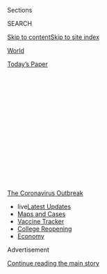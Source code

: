 <div id="app">

<div>

<div>

<div>

<div class="NYTAppHideMasthead css-1q2w90k e1suatyy0">

<div class="section css-ui9rw0 e1suatyy2">

<div class="css-eph4ug er09x8g0">

<div class="css-6n7j50">

</div>

<span class="css-1dv1kvn">Sections</span>

<div class="css-10488qs">

<span class="css-1dv1kvn">SEARCH</span>

</div>

[Skip to content](#site-content)[Skip to site
index](#site-index)

</div>

<div id="masthead-section-label" class="css-1wr3we4 eaxe0e00">

[World](https://www.nytimes.com/section/world)

</div>

<div class="css-10698na e1huz5gh0">

</div>

</div>

<div id="masthead-bar-one" class="section hasLinks css-15hmgas e1csuq9d3">

<div class="css-uqyvli e1csuq9d0">

</div>

<div class="css-1uqjmks e1csuq9d1">

</div>

<div class="css-9e9ivx">

[](https://myaccount.nytimes.com/auth/login?response_type=cookie&client_id=vi)

</div>

<div class="css-1bvtpon e1csuq9d2">

[Today’s
Paper](https://www.nytimes.com/section/todayspaper)

</div>

</div>

</div>

</div>

<div data-aria-hidden="false">

<div id="site-content" data-role="main">

<div>

<div class="css-1aor85t" style="opacity:0.000000001;z-index:-1;visibility:hidden">

<div class="css-1hqnpie">

<div class="css-epjblv">

<span class="css-17xtcya">[World](/section/world)</span><span class="css-x15j1o">|</span><span class="css-fwqvlz">Coronavirus
Live Updates: McConnell Signals Openness to Jobless Aid
Extension</span>

</div>

<div class="css-k008qs">

<div class="css-1iwv8en">

<span class="css-18z7m18"></span>

<div>

</div>

</div>

<span class="css-1n6z4y">https://nyti.ms/31pgRCi</span>

<div class="css-1705lsu">

<div class="css-4xjgmj">

<div class="css-4skfbu" data-role="toolbar" data-aria-label="Social Media Share buttons, Save button, and Comments Panel with current comment count" data-testid="share-tools">

  - 
  - 
  - 
  - 
    
    <div class="css-6n7j50">
    
    </div>

  - 
  - 

</div>

</div>

</div>

</div>

</div>

</div>

<div id="NYT_TOP_BANNER_REGION" class="css-13pd83m">

<div>

<div id="styln-prism-menu-1592847958612" class="section interactive-content interactive-size-medium css-1edisqu">

<div class="css-17ih8de interactive-body">

<div id="scroll-container" class="css-1gj85ro">

[<span class="styln-title-wrap"><span class="css-1pje3qr">The
Coronavirus</span><span class="css-1pje3qr">
Outbreak</span></span>](https://www.nytimes.com/news-event/coronavirus?action=click&pgtype=Article&state=default&region=TOP_BANNER&context=storylines_menu)

  - <span class="css-kqxiym" data-emphasize="true">live</span>[Latest
    Updates](https://www.nytimes.com/2020/08/04/world/coronavirus-cases.html?action=click&pgtype=Article&state=default&region=TOP_BANNER&context=storylines_menu)
  - [Maps and
    Cases](https://www.nytimes.com/interactive/2020/us/coronavirus-us-cases.html?action=click&pgtype=Article&state=default&region=TOP_BANNER&context=storylines_menu)
  - [Vaccine
    Tracker](https://www.nytimes.com/interactive/2020/science/coronavirus-vaccine-tracker.html?action=click&pgtype=Article&state=default&region=TOP_BANNER&context=storylines_menu)
  - [College
    Reopening](https://www.nytimes.com/2020/08/02/us/covid-college-reopening.html?action=click&pgtype=Article&state=default&region=TOP_BANNER&context=storylines_menu)
  - [Economy](https://www.nytimes.com/live/2020/08/04/business/stock-market-today-coronavirus?action=click&pgtype=Article&state=default&region=TOP_BANNER&context=storylines_menu)

</div>

</div>

</div>

</div>

</div>

<div id="top-wrapper" class="css-1sy8kpn">

<div id="top-slug" class="css-l9onyx">

Advertisement

</div>

[Continue reading the main
story](#after-top)

<div class="ad top-wrapper" style="text-align:center;height:100%;display:block;min-height:250px">

<div id="top" class="place-ad" data-position="top" data-size-key="top">

</div>

</div>

<div id="after-top">

</div>

</div>

<div id="sponsor-wrapper" class="css-1hyfx7x">

<div id="sponsor-slug" class="css-19vbshk">

Supported by

</div>

[Continue reading the main
story](#after-sponsor)

<div id="sponsor" class="ad sponsor-wrapper" style="text-align:center;height:100%;display:block">

</div>

<div id="after-sponsor">

</div>

</div>

<div class="css-14oxmzc edomiq20">

<div class="css-40v4b6">

<span class="css-sgss5">LIVE UPDATES</span>

</div>

<span>Updated </span>

<div class="css-ki347z">

<span class="css-1656jku">Aug. 5, 2020, 3:44 a.m.
ET</span><span class="css-xwx5dt"></span>

</div>

<span class="css-1dv1kvn" data-aria-live="polite">Aug. 5, 2020, 3:44
a.m.
ET</span>

</div>

<div class="css-1vkm6nb ehdk2mb0">

# Coronavirus Live Updates: McConnell Signals Openness to Jobless Aid Extension

</div>

Tens of millions of Americans have lost crucial jobless benefits, and
lawmakers still can’t seem to agree on a relief measure. Israel’s
troubled school reopenings could be a lesson for the U.S.

<div class="css-192lewg e1oheyly0">

Right Now

Gov. Tate Reeves of Mississippi, a Republican, said that masks would be
mandatory in public and retail spaces statewide starting
Tuesday.

</div>

<div class="section meteredContent css-1r7ky0e" name="articleBody" itemprop="articleBody">

<div class="css-19qgada">

### Here’s what you need to know:

  - [As talks drag on, McConnell signals openness to jobless aid
    extension, and negotiators agree on a deadline.](#link-762df92)
  - [Novavax sees encouraging results from two studies of its
    experimental vaccine.](#link-1228a480)
  - [Mississippians must now wear masks in public, governor
    says.](#link-794484ed)
  - [The top U.S. health official will visit Taiwan, lauded for its
    coronavirus response.](#link-30928a04)
  - [The United Nations calls on policymakers to ‘plan thoroughly for
    school reopenings.’](#link-50f7386d)
  - [A small border hospital in Texas is overwhelmed by a surge in
    cases.](#link-567c6115)
  - [N.Y.C.’s health commissioner resigns after clashing with the mayor
    over the virus.](#link-4d1eafa8)

</div>

<div class="css-79elbk" data-testid="photoviewer-wrapper">

<div class="css-z3e15g" data-testid="photoviewer-wrapper-hidden">

</div>

<div class="css-1a48zt4 ehw59r15" data-testid="photoviewer-children">

![<span class="css-16f3y1r e13ogyst0" data-aria-hidden="true">Mitch
McConnell, the Senate majority leader, signaled he might be willing to
accept the extension of the jobless-aid payments that many in his party
oppose.</span><span class="css-cnj6d5 e1z0qqy90" itemprop="copyrightHolder"><span class="css-1ly73wi e1tej78p0">Credit...</span><span>Erin
Schaff/The New York
Times</span></span>](https://static01.nyt.com/images/2020/08/04/us/politics/04virus-briefing-mcconnell-sub2/merlin_175303407_bfb3e8f7-40ce-40b5-9789-05b0b021935f-articleLarge.jpg?quality=75&auto=webp&disable=upscale)

</div>

</div>

<div class="css-1fanzo5 StoryBodyCompanionColumn">

<div class="css-53u6y8">

## 

<div id="link-762df92" class="css-105iojl">

</div>

<div>

<span height="1"></span>

</div>

As talks drag on, McConnell signals openness to jobless aid extension,
and negotiators agree on a deadline.

Negotiators on Capitol Hill reported little progress on Tuesday toward
reaching an agreement over an economic recovery package. But the top
Senate Republican signaled that he might be willing to reverse course
and accept the extension of $600-per-week jobless-aid payments that many
in his party oppose if it would yield a compromise, and the White House
and congressional Democrats agreed to an end-of-the-week deadline to
seal a deal.

“The American people, in the end, need help,” Senator Mitch McConnell,
Republican of Kentucky and the majority leader, told reporters. “And
wherever this thing settles between the president of the United States
and his team that has to sign it into law and the Democrat
not-insignificant minority in the Senate and majority in the House is
something I am prepared to support, even if I have some problems with
certain parts of it.”

Democrats [have rejected narrow
proposals](https://www.nytimes.com/2020/08/02/us/politics/coronavirus-jobless-aid.html)
extending the expired benefits, insisting that the problem must be dealt
with in a broader package of relief measures. They also want aid for
states and cities whose budgets have been crippled.

Mr. McConnell’s comments came after he and other Republicans huddled
privately over lunch with Mark Meadows, the White House chief of staff,
and Steven Mnuchin, the Treasury secretary. Afterward, Republican
senators who have largely sat out the talks sounded downbeat about
striking a deal before they are scheduled to begin a monthlong recess on
Friday.

</div>

</div>

<div class="css-1fanzo5 StoryBodyCompanionColumn">

<div class="css-53u6y8">

But later, after a meeting with Mr. Meadows and Mr. Mnuchin, top
Democrats indicated there had been progress.

“They made some concessions, which we appreciated; we made some
concessions, which they appreciated,” Senator Chuck Schumer of New York,
the Democratic leader, said after the 90-minute meeting, which Speaker
Nancy Pelosi of California hosted in her Capitol Hill suite. “We’re
still far away on a lot of the important issues, but we’re continuing to
go at it.”

Tens of millions of Americans have lost crucial [unemployment
benefits](https://slack-redir.net/link?url=https%3A%2F%2Fwww.nytimes.com%2F2020%2F07%2F30%2Fbusiness%2Funemployment-payments-change.html)
that formally expired on Friday, and economists warn that permanent
damage could be wrought on the economy without action.

Republican leaders have put forward their own plan to extend the weekly
benefit at a significantly lower level. But many of their own
rank-and-file members oppose even that, giving them little leverage
against the united Democrats.

At the White House, Mr. Trump continued to dangle the possibility that
he could circumvent Congress and take executive action to halt evictions
nationwide and suspend the payroll tax. It is far from clear that the
president has the power to do either of
these<span class="css-8l6xbc evw5hdy0"> </span>unilaterally, but his
deputies appeared to be using the possibility as a negotiating tactic
with Democrats — and to get around the objections even within Mr.
Trump’s own party on the payroll-tax issue.

</div>

</div>

<div class="css-1fanzo5 StoryBodyCompanionColumn">

<div class="css-53u6y8">

“We want to take care of the eviction problem,” Mr. Trump said at a news
conference. “People are being evicted unfairly. It’s not their fault.
It’s China’s fault.”

The president blamed the Democrats for rejecting White House offers to
pass a short-term extension of the expired unemployment benefits and
said the only thing Democrats “really want to do is bail out states that
have been poorly managed by Democrats.”

</div>

</div>

<div>

</div>

<div class="css-1fanzo5 StoryBodyCompanionColumn">

<div class="css-53u6y8">

## 

<div id="link-1228a480" class="css-105iojl">

</div>

<div>

<span height="1"></span>

</div>

Novavax sees encouraging results from two studies of its experimental
vaccine.

</div>

</div>

<div class="css-79elbk" data-testid="photoviewer-wrapper">

<div class="css-z3e15g" data-testid="photoviewer-wrapper-hidden">

</div>

<div class="css-1a48zt4 ehw59r15" data-testid="photoviewer-children">

<div class="css-1xdhyk6 erfvjey0">

<span class="css-1ly73wi e1tej78p0">Image</span>

<div class="css-zjzyr8">

<div data-testid="lazyimage-container" style="height:259.7111111111111px">

</div>

</div>

</div>

<span class="css-16f3y1r e13ogyst0" data-aria-hidden="true">Vaccine
research at a Novavax laboratory in Maryland earlier this year. The
company has said that if its vaccine is shown to be effective, it can
produce 100 million doses by the beginning of next
year.</span><span class="css-cnj6d5 e1z0qqy90" itemprop="copyrightHolder"><span class="css-1ly73wi e1tej78p0">Credit...</span><span>Andrew
Caballero-Reynolds/Agence France-Presse — Getty Images</span></span>

</div>

</div>

<div class="css-1fanzo5 StoryBodyCompanionColumn">

<div class="css-53u6y8">

Novavax, the little-known Maryland company that [received a $1.6
billion](https://www.nytimes.com/2020/07/16/health/coronavirus-vaccine-novavax.html)
deal from the federal government for its experimental coronavirus
vaccine, announced encouraging results in two preliminary studies on
Tuesday.

In one study, 56 volunteers produced a high level of antibodies against
the virus without any dangerous side effects. In the other, researchers
found that the vaccine strongly protected monkeys from coronavirus
infections.

Although it’s not possible to directly compare the data from clinical
trials of different coronavirus vaccines, John Moore, a virologist at
Weill Cornell Medicine who was not involved in the studies, said the
Novavax results were the most impressive he had seen so far.

</div>

</div>

<div class="css-1fanzo5 StoryBodyCompanionColumn">

<div class="css-53u6y8">

“This is the first one I’m looking at and saying, ‘Yeah, I’d take
that,’” Dr. Moore said.

Angela Rasmussen, a virologist at Columbia University who was not
involved in the studies, called them “encouraging preliminary results,”
but cautioned that it won’t be possible to say whether the vaccine is
safe and effective until Novavax conducts a large-scale study — known as
Phase III — comparing people who get vaccinated with people who get a
placebo.

The company, which has never brought a vaccine to market in its 33-year
history, has said that if its vaccine is shown to be effective, it can
produce 100 million doses by the beginning of next year, or enough to
give to 50 million people if administered in two doses. Under its deal
with the federal government, the company will also receive money to
undertake large-scale manufacturing of millions more doses if the
vaccine is shown to work.

Novavax’s vaccine is [one of more than two dozen
products](https://www.nytimes.com/interactive/2020/science/coronavirus-vaccine-tracker.html)
to have entered the first round of safety tests in people, known as
Phase I trials. Five other coronavirus vaccines are already in Phase III
trials, in which thousands of people are tested to see if a vaccine
works.

</div>

</div>

<div>

</div>

<div class="css-1sngw6j">

[](https://www.nytimes.com/interactive/2020/science/coronavirus-vaccine-tracker.html)

<div class="css-1eoytci">

![](https://static01.nyt.com/images/2020/06/09/us/coronavirus-vaccine-tracker-promo-1591728041922/coronavirus-vaccine-tracker-promo-1591728041922-articleLarge-v34.png)

</div>

<div class="css-1rha1bf">

## Coronavirus Vaccine Tracker

A look at all the vaccines that have reached trials in humans.

</div>

</div>

<div class="css-1fanzo5 StoryBodyCompanionColumn">

<div class="css-53u6y8">

U.S. roundup

## 

<div id="link-794484ed" class="css-105iojl">

</div>

<div>

<span height="1"></span>

</div>

Mississippians must now wear masks in public, governor
says.

</div>

</div>

<div class="css-79elbk" data-testid="photoviewer-wrapper">

<div class="css-z3e15g" data-testid="photoviewer-wrapper-hidden">

</div>

<div class="css-1a48zt4 ehw59r15" data-testid="photoviewer-children">

<div class="css-1xdhyk6 erfvjey0">

<span class="css-1ly73wi e1tej78p0">Image</span>

<div class="css-zjzyr8">

<div data-testid="lazyimage-container" style="height:257.77777777777777px">

</div>

</div>

</div>

<span class="css-16f3y1r e13ogyst0" data-aria-hidden="true">People
wearing masks inside a restaurant in Oxford, Miss. Gov. Tate Reeves said
he was “implementing a statewide mask
mandate.”</span><span class="css-cnj6d5 e1z0qqy90" itemprop="copyrightHolder"><span class="css-1ly73wi e1tej78p0">Credit...</span><span>Timothy
Ivy for The New York Times</span></span>

</div>

</div>

<div class="css-1fanzo5 StoryBodyCompanionColumn">

<div class="css-53u6y8">

In Mississippi, masks are now mandatory in public and retail spaces
statewide, the governor announced Tuesday.

</div>

</div>

<div class="css-1fanzo5 StoryBodyCompanionColumn">

<div class="css-53u6y8">

Gov. Tate Reeves, a Republican, said at a news conference that he was
“implementing a statewide mask mandate today.” He also said that all
students and teachers would be mandated to wear masks when schools open
in the fall, unless they have a medical reason not to. And he said that
he was pushing back the start of the school year in eight counties that
have been hit hardest by the coronavirus.

“I know that I want to see college football in the fall,” he added. “The
best way for that to occur is for us all to recognize that wearing a
mask, as irritating as it can be — and I promise you, I hate it more
than anybody watching today — it is critical.”

Previously, masks had been mandated in 37 of Mississippi’s 82 counties.
At the news conference, Mr. Reeves noted that his “piecemeal approach”
had been criticized “by an awful lot of people.”

Mr. Reeves has also been criticized for [failing to encourage many
businesses to shut
down](https://www.nytimes.com/2020/03/26/us/mississippi-coronavirus-essential-businesses-tate-reeves.html)
during the early months of the pandemic. And in the months that
followed, he had been eager to lift restrictions that were stalling
Mississippi’s economy, hoping to have the whole state open by July 1.

According to [a New York Times
database](https://www.nytimes.com/interactive/2020/us/mississippi-coronavirus-cases.html),
at least 8 new coronavirus deaths and 572 new cases were reported in
Mississippi on Monday. Over the past week, there have been an average of
1,167 cases per day, an increase of 13 percent from the average two
weeks earlier.

On Monday, Mr. Reeves said the state was “starting to turn a corner.”

“Things are improving here,” he said. “But that does not mean that we
can declare victory and take a step back.”

</div>

</div>

<div class="css-1fanzo5 StoryBodyCompanionColumn">

<div class="css-53u6y8">

Elsewhere in the U.S:

  - **Students in Ohio** will also wear face coverings when they return
    to school in the fall, Gov. Mike DeWine, a Republican, said Tuesday.
    The order will apply to students from kindergarten through Grade 12,
    with exemptions for children who have developmental delays or who
    cannot remove their masks without assistance. Mr. DeWine [cited
    recommendations](https://twitter.com/GovMikeDeWine/status/1290715998102880259)
    from the Ohio Children’s Hospital Association and the state’s
    chapter of the American Academy of Pediatrics, which said in a
    letter Tuesday that children returning to school should wear masks.
    “We are going to make that an order from the health department,”
    Mr. DeWine said. “I have great confidence that the teachers will
    work this out with kids.”

  - Public and private schools in **Maryland** are divided over
    in-person instruction. An emergency order [issued
    Monday](https://twitter.com/GovLarryHogan/status/1290330304830246912)
    by Gov. Larry Hogan countermanded a Montgomery County Health
    Department directive instructing private schools to [start the year
    teaching
    remotely](https://www.montgomerycountymd.gov/OPI/Resources/Files/pdf/2020/NonPublicSchools_07-31-20.pdf),
    as every public school district in the Washington area has already
    decided to do. Mr. Hogan, a Republican, said that county health
    officers didn’t have the authority to stop private schools from
    reopening. A similar dynamic is [playing out in some other parts of
    the
    country](https://www.nytimes.com/2020/07/16/upshot/coronavirus-school-reopening-private-public-gap.html),
    where public schools are opening remotely while private schools are
    planning in-person or various hybrid models.

  - A [rash of positive
    cases](https://www.nytimes.com/2020/08/03/us/school-closing-coronavirus.html)
    during the first week of school in some **parts of the United
    States** foreshadows a stop-and-start year in which students and
    staff members may have to bounce between instruction in the
    classroom and remotely at home because of infections and
    quarantines.

  - In his first report to Congress since being appointed by Mr. Trump
    in June, **Brian D. Miller**, the inspector general overseeing the
    Treasury Department’s $500 billion pandemic recovery fund, said some
    individuals and companies have been able to draw from multiple pots
    of federal pandemic relief money at the same time, a practice he
    warned could lead to an increase in fraud and abuse. Mr. Miller, a
    former White House lawyer, offered a broad overview of his
    responsibilities in his report on Tuesday and provided status
    updates on the lending programs that Treasury is managing as part of
    the $2.2 trillion law enacted in March.

  - Counting for **the 2020 census** will end on Sept. 30, a month
    earlier than previously scheduled, the Census Bureau [said in a
    statement on
    Monday](https://www.census.gov/newsroom/press-releases/2020/delivering-complete-accurate-count.html).
    In recent weeks, the Trump administration and Senate Republicans
    appeared to signal that they [wanted the census finished well ahead
    of
    schedule](https://www.nytimes.com/2020/07/28/us/trump-census.html).

  - Isaias pounded a large swath of the Atlantic Coast on Tuesday,
    unleashing heavy rains and winds as fast as 70 miles per hour as the
    storm swept through the Carolinas and into the Northeast. Shelters
    had prepared to deal with a dual threat from severe weather and the
    virus by screening for symptoms, socially distancing people and
    distributing protective gear. The storm has also closed **testing
    centers** from Florida to Maryland, which could complicate efforts
    to gauge virus
transmission.

</div>

</div>

<div id="virus-dashboard-promo-article" class="section interactive-content interactive-size-scoop css-174j8de" data-id="100000007209771">

<div class="css-17ih8de interactive-body" data-sourceid="100000007209771">

<div id="g-2020-03-16-coronavirus-maps-embed" class="g-story g-freebird g-max-limit" data-prd-dropzone-below-masthead="100000006938224" data-preview-slug="2020-03-16-coronavirus-maps">

<div class="g-asset g-svelte g-article-embed-dashboard" style="max-width: 1200px">

<div class="g-svelte" data-component="1">

<div class="dashboard svelte-1d7tjro">

## [Tracking the Coronavirus ›](https://www.nytimes.com/interactive/2020/us/coronavirus-us-cases.html)

<div class="grid svelte-1d7tjro">

<div class="section svelte-1d7tjro">

[](https://www.nytimes.com/interactive/2020/us/coronavirus-us-cases.html)

<table>
<colgroup>
<col style="width: 25%" />
<col style="width: 25%" />
<col style="width: 25%" />
<col style="width: 25%" />
</colgroup>
<thead>
<tr class="header">
<th><strong>United States ›</strong></th>
<th>On Aug. 4</th>
<th>14-day<br />
change</th>
<th>Trend</th>
</tr>
</thead>
<tbody>
<tr class="odd">
<td>New cases</td>
<td>53,304</td>
<td>-11%</td>
<td><div class="chart-container svelte-m2fyje" style="color: #cc0000">

</div></td>
</tr>
<tr class="even">
<td>New deaths</td>
<td>1,358</td>
<td>+33%</td>
<td><div class="chart-container svelte-m2fyje" style="color: #333">

</div></td>
</tr>
</tbody>
</table>

</div>

<div class="section svelte-1d7tjro">

<div class="rising">

### Where cases are **rising** fastest

<div class="state-grid svelte-sxbviw">

[](https://www.nytimes.com/interactive/2020/us/hawaii-coronavirus-cases.html)

<div class="chart-container svelte-sxbviw">

</div>

Hawaii
[](https://www.nytimes.com/interactive/2020/us/rhode-island-coronavirus-cases.html)

<div class="chart-container svelte-sxbviw">

</div>

R.I.
[](https://www.nytimes.com/interactive/2020/us/new-jersey-coronavirus-cases.html)

<div class="chart-container svelte-sxbviw">

</div>

N.J.
[](https://www.nytimes.com/interactive/2020/us/massachusetts-coronavirus-cases.html)

<div class="chart-container svelte-sxbviw">

</div>

Mass.
[](https://www.nytimes.com/interactive/2020/us/nebraska-coronavirus-cases.html)

<div class="chart-container svelte-sxbviw">

</div>

Neb.
[](https://www.nytimes.com/interactive/2020/us/missouri-coronavirus-cases.html)

<div class="chart-container svelte-sxbviw">

</div>

Mo.
[](https://www.nytimes.com/interactive/2020/us/south-dakota-coronavirus-cases.html)

<div class="chart-container svelte-sxbviw">

</div>

S.D.
[](https://www.nytimes.com/interactive/2020/us/illinois-coronavirus-cases.html)

<div class="chart-container svelte-sxbviw">

</div>

Ill.
[](https://www.nytimes.com/interactive/2020/us/oklahoma-coronavirus-cases.html)

<div class="chart-container svelte-sxbviw">

</div>

Okla.
[](https://www.nytimes.com/interactive/2020/us/alaska-coronavirus-cases.html)

<div class="chart-container svelte-sxbviw">

</div>

Alaska
[](https://www.nytimes.com/interactive/2020/us/puerto-rico-coronavirus-cases.html)

<div class="chart-container svelte-sxbviw">

</div>

P.R.
[](https://www.nytimes.com/interactive/2020/us/montana-coronavirus-cases.html)

<div class="chart-container svelte-sxbviw">

</div>

Mont.

</div>

</div>

</div>

<div class="section svelte-1d7tjro">

<div class="maps svelte-2bdny">

[](https://www.nytimes.com/interactive/2020/us/coronavirus-us-cases.html)

### U.S. hot spots ›

![US coronavirus
cases](https://static01.nyt.com/newsgraphics/2020/03/16/coronavirus-maps/20139a6bad1057ff5cc9c0ed4110308185896386/images/orphan_usa-threeByTwoSmallAt2X.png)
[](https://www.nytimes.com/interactive/2020/world/coronavirus-maps.html)

### Worldwide ›

![Worldwide coronavirus
cases](https://static01.nyt.com/newsgraphics/2020/03/16/coronavirus-maps/20139a6bad1057ff5cc9c0ed4110308185896386/images/orphan_world-threeByTwoSmallAt2X.png)

</div>

</div>

</div>

</div>

</div>

</div>

</div>

</div>

</div>

<div class="css-1fanzo5 StoryBodyCompanionColumn">

<div class="css-53u6y8">

## 

<div id="link-30928a04" class="css-105iojl">

</div>

<div>

<span height="1"></span>

</div>

The top U.S. health official will visit Taiwan, lauded for its
coronavirus
response.

</div>

</div>

<div class="css-79elbk" data-testid="photoviewer-wrapper">

<div class="css-z3e15g" data-testid="photoviewer-wrapper-hidden">

</div>

<div class="css-1a48zt4 ehw59r15" data-testid="photoviewer-children">

<div class="css-1xdhyk6 erfvjey0">

<span class="css-1ly73wi e1tej78p0">Image</span>

<div class="css-zjzyr8">

<div data-testid="lazyimage-container" style="height:257.77777777777777px">

</div>

</div>

</div>

<span class="css-16f3y1r e13ogyst0" data-aria-hidden="true">Alex M. Azar
II, the health and human services secretary, praised Taiwan as “a model
of transparency and cooperation in global health during the
Covid-19.”</span><span class="css-cnj6d5 e1z0qqy90" itemprop="copyrightHolder"><span class="css-1ly73wi e1tej78p0">Credit...</span><span>Al
Drago for The New York Times</span></span>

</div>

</div>

<div class="css-1fanzo5 StoryBodyCompanionColumn">

<div class="css-53u6y8">

The United States’ top health official, Alex M. Azar II, will lead a
delegation on a trip to Taiwan, a rare high-level visit by an American
official to the island that has won praise for its success in battling
the coronavirus.

Despite the likelihood that the visit will anger China and further fray
ties between Beijing and Washington, officials billed it as an
opportunity to strengthen economic and public health cooperation between
the United States and Taiwan, a self-ruled territory that is claimed by
Beijing.

As of Tuesday, the island of 23 million people just off the coast of
southern China had reported 476 coronavirus cases and seven deaths.
Officials in Taiwan have tried to turn their relative success in
battling the coronavirus at home [into a geopolitical
victory.](https://www.nytimes.com/2020/04/22/world/asia/coronavirus-china-taiwan.html?searchResultPosition=4)
The island has sent millions of masks, emblazoned with the words “made
in Taiwan,” to the United States, Italy and other countries devastated
by the coronavirus.

No date was given for the visit. The trip by Mr. Azar, the secretary of
health and human services, will be the first by a U.S. health secretary
and the first in six years by a U.S. cabinet member, the department said
in a
[statement](https://www.hhs.gov/about/news/2020/08/04/hhs-secretary-alex-azar-lead-delegation-taiwan-in-first-visit-by-us-hhs-secretary.html)
on Tuesday. He is scheduled to meet with senior Taiwanese counterparts
to discuss Taiwan’s role as a supplier of medical equipment and critical
technology, among other issues, the health department said.

“Taiwan has been a model of transparency and cooperation in global
health during the Covid-19 pandemic and long before it,” Mr. Azar said
in the department’s statement. “I look forward to conveying President
Trump’s support for Taiwan’s global health leadership and underscoring
our shared belief that free and democratic societies are the best model
for protecting and promoting health.”

</div>

</div>

<div>

</div>

<div class="css-1fanzo5 StoryBodyCompanionColumn">

<div class="css-53u6y8">

## 

<div id="link-50f7386d" class="css-105iojl">

</div>

<div>

<span height="1"></span>

</div>

The United Nations calls on policymakers to ‘plan thoroughly for school
reopenings.’

</div>

</div>

![<span class="css-16f3y1r e13ogyst0">The U.N. Secretary-General Antonio
Guterres announced the “Save the Future” campaign to address the
educational inequities caused by the
pandemic.</span><span class="css-cch8ym"><span class="css-1dv1kvn">Credit</span><span class="css-cnj6d5 e1z0qqy90" itemprop="copyrightHolder"><span class="css-1ly73wi e1tej78p0">Credit...</span><span>Sylvia
Jarrus for The New York
Times</span></span></span>](https://static01.nyt.com/images/2020/08/04/world/04virus-briefing-un/merlin_174338310_a5db87e5-45e5-4b44-a65b-b846a42948cf-videoSixteenByNine3000.jpg)

<div class="css-1fanzo5 StoryBodyCompanionColumn">

<div class="css-53u6y8">

The United Nations on Tuesday called for the world’s schools to make
plans to reopen safely — but only after countries suppress transmission
of the virus and control outbreaks.

“With the combined effect of the pandemic’s worldwide economic impact
and the school closures, the learning crisis could turn into a
generational catastrophe,” [a U.N. policy
brief](https://www.un.org/sites/un2.un.org/files/sg_policy_brief_covid-19_and_education_august_2020.pdf)
from U.N. Secretary General António Guterres said.

The announcement argued that the adjustments made by schools worldwide
to closing orders made in response to the coronavirus — providing
lessons online, over radio, even on television in some places —
highlighted inequalities among students and school districts and left
many children behind, including those with disabilities.

“Parents, especially women, have been forced to assume heavy care
burdens in the home,” the brief said.

In many countries around the world, including the United States, school
districts planning to reopen are considering various measures, including
holding classes in shifts or outdoors, mask wearing and so-called
blended classes, in which students supplement in-person lessons with
virtual ones.

## 

<div id="link-567c6115" class="css-105iojl">

</div>

<div>

<span height="1"></span>

</div>

A small border hospital in Texas is overwhelmed by a surge in
cases.

</div>

</div>

<div class="css-79elbk" data-testid="photoviewer-wrapper">

<div class="css-z3e15g" data-testid="photoviewer-wrapper-hidden">

</div>

<div class="css-1a48zt4 ehw59r15" data-testid="photoviewer-children">

<div class="css-1xdhyk6 erfvjey0">

<span class="css-1ly73wi e1tej78p0">Image</span>

<div class="css-zjzyr8">

<div data-testid="lazyimage-container" style="height:257.77777777777777px">

</div>

</div>

</div>

<span class="css-16f3y1r e13ogyst0" data-aria-hidden="true">Medical
staff at Starr County Memorial move a patient to a helicopter to be
transported to a larger hospital in San
Antonio.</span><span class="css-cnj6d5 e1z0qqy90" itemprop="copyrightHolder"><span class="css-1ly73wi e1tej78p0">Credit...</span><span>Christopher
Lee for The New York Times</span></span>

</div>

</div>

<div class="css-1fanzo5 StoryBodyCompanionColumn">

<div class="css-53u6y8">

Nearly every day, a crew at [Starr County Memorial, a small rural
hospital on the Mexican
border](https://www.nytimes.com/2020/08/04/us/texas-coronavirus-rio-grande-valley-starr-county.html),
prepares a patient whom its doctors are unable to help, loads the gurney
into a helicopter and stands back as the aircraft roars into the country
sky.

“Very, very unfortunately, of all of the patients we have transferred,
none have come back alive,” said Dr. Jose Vazquez, the health authority
in Starr County, a remote section of the Rio Grande Valley in Texas that
before the coronavirus outbreak did not have a single I.C.U. bed.

Starr County Memorial’s 45 beds were once sufficient for the roughly
65,000 people spread out along the border near Tamaulipas, Mexico. But
the new wave of coronavirus infections has been merciless, with more
than 2,110 cases in the county and nearly 70 deaths that are suspected
of being linked to Covid-19, local officials said.

The surge was slow to arrive. After neighboring counties began reporting
an explosion of infections in the spring, 21 days passed before a single
case was detected in Starr County, Dr. Vazquez said.

But when the state reopened its economy in May, the virus began
spreading rapidly through nearby Hidalgo and Cameron Counties, fueled by
poverty and chronic disease. [Large family
outbreaks](https://www.nytimes.com/2020/07/14/us/coronavirus-texas-rio-grande-valley-border.html)
occurred as soon as people were allowed to leave their homes freely,
health officials said.

Starr County, [one of the poorest in the
nation](https://www.usatoday.com/story/money/2019/01/25/poorest-counties-in-the-us-median-household-income/38870175/),
is not alone. A [study published this week in the journal Health
Affairs](https://www.healthaffairs.org/doi/10.1377/hlthaff.2020.00581),
warning of stark disparities in the availability of critical care
facilities, found that nearly half of the nation’s communities with a
median income of $35,000 or less had no intensive care beds at all.

</div>

</div>

<div>

</div>

<div class="css-1fanzo5 StoryBodyCompanionColumn">

<div class="css-53u6y8">

NEW YORK ROUNDUP

## 

<div id="link-4d1eafa8" class="css-105iojl">

</div>

<div>

<span height="1"></span>

</div>

N.Y.C.’s health commissioner resigns after clashing with the mayor over
the
virus.

</div>

</div>

<div class="css-79elbk" data-testid="photoviewer-wrapper">

<div class="css-z3e15g" data-testid="photoviewer-wrapper-hidden">

</div>

<div class="css-1a48zt4 ehw59r15" data-testid="photoviewer-children">

<div class="css-1xdhyk6 erfvjey0">

<span class="css-1ly73wi e1tej78p0">Image</span>

<div class="css-zjzyr8">

<div data-testid="lazyimage-container" style="height:257.77777777777777px">

</div>

</div>

</div>

<span class="css-16f3y1r e13ogyst0" data-aria-hidden="true">New York
City’s health commissioner, Dr. Oxiris Barbot, in March. Her resignation
on Tuesday could renew questions about the mayor’s handling of the
response to the
outbreak.</span><span class="css-cnj6d5 e1z0qqy90" itemprop="copyrightHolder"><span class="css-1ly73wi e1tej78p0">Credit...</span><span>Gabriela
Bhaskar for The New York Times</span></span>

</div>

</div>

<div class="css-1fanzo5 StoryBodyCompanionColumn">

<div class="css-53u6y8">

New York City’s health commissioner, Dr. Oxiris Barbot, [resigned on
Tuesday in protest over her “deep
disappointment”](https://www.nytimes.com/2020/08/04/nyregion/oxiris-barbot-health-commissioner-resigns.html)
with Mayor Bill de Blasio’s handling of the coronavirus outbreak and
subsequent efforts to keep the outbreak in check.

Her departure came after [escalating
tensions](https://www.nytimes.com/2020/05/14/nyregion/coronavirus-de-blasio-mitchell-katz.html)
between City Hall and top city health department officials, which had
begun at the start of the outbreak in March, burst into public view and
raised concerns that the feuding was undermining crucial public health
policies.

“I leave my post today with deep disappointment that during the most
critical public health crisis in our lifetime, that the health
department’s incomparable disease control expertise was not used to the
degree it could have been,” she said in her resignation email sent to
Mr. de Blasio, a copy of which was shared with The New York Times.

“Our experts are world renowned for their epidemiology, surveillance and
response work. The city would be well served by having them at the
strategic center of the response not in the background.”

Mr. de Blasio reacted to her resignation by defending his handling of
the outbreak, which devastated the city in the spring, killing more than
20,000 residents, even as it has largely subsided in recent weeks.

Still, the turnover in the Department of Health and Mental Hygiene comes
at a pivotal moment: Public schools are scheduled to partially open next
month — which could be crucial for the city’s recovery — and fears are
growing that the outbreak could surge again when the weather cools.

</div>

</div>

<div class="css-1fanzo5 StoryBodyCompanionColumn">

<div class="css-53u6y8">

“It had been clear in recent days that it was time for a change,” Mr. de
Blasio said in a hastily called news conference. “We need an atmosphere
of unity. We need an atmosphere of common purpose.”

The mayor moved quickly to replace Dr. Barbot, immediately announcing
the appointment of a new health commissioner, Dr. Dave A. Chokshi, a
former senior leader at Health + Hospitals, the city’s public hospital
system. The speed of the appointment and the robustness of the
announcement — Mr. de Blasio had lined up [a former surgeon
general](https://wayback.archive-it.org/4765/20170106172109/https:/www.hhs.gov/about/leadership/vadm-vivek-murthy/index.html)
to speak highly of Dr. Chokshi — suggested that Dr. Barbot’s resignation
had not occurred in a vacuum. One city official said she had done so on
Tuesday because she believed she was going to be fired.

Elsewhere in the New York area:

  - The governors of **New York** and
    **[Connecticut](https://twitter.com/GovNedLamont/status/1290658706003238913)**
    said Tuesday their states would now require travelers from Rhode
    Island [to quarantine for 14
    days](https://coronavirus.health.ny.gov/covid-19-travel-advisory),
    an addition to a list of 33 other states and Puerto Rico. The weekly
    update also saw Delaware and Washington, D.C., removed from the
    list. The travelers can otherwise face fines, [with some
    exceptions](https://portal.ct.gov/Coronavirus/Travel).

  - **[New
    Jersey](https://twitter.com/GovMurphy/status/1290656319578484737)**
    also said travelers from those 35 places were subject to a 14-day
    quarantine, [though complying is
    voluntary](https://covid19.nj.gov/faqs/nj-information/travel-information/which-states-are-on-the-travel-advisory-list-are-there-travel-restrictions-to-or-from-new-jersey).
    Many states across the country [have added travel
    restrictions](https://www.nytimes.com/2020/07/10/travel/state-travel-restrictions.html?referringSource=articleShare).

<!-- end list -->

  - **In New York City**, the 2020 holiday production of “Christmas
    Spectacular Starring the Radio City Rockettes” [has been canceled
    because of the
    pandemic](https://www.nytimes.com/2020/08/04/theater/radio-city-rockettes-christmas-canceled.html),
    Madison Square Garden Entertainment, which manages the show,
    announced on Tuesday. The Madison Square Garden Company plans to lay
    off 350 people, a spokeswoman said.

</div>

</div>

<div>

</div>

<div>

</div>

<div class="css-1fanzo5 StoryBodyCompanionColumn">

<div class="css-53u6y8">

Global Roundup

## 

<div id="link-5244aced" class="css-105iojl">

</div>

<div>

<span height="1"></span>

</div>

Tanzania’s president says the country is virus-free, but others are
skeptical.

</div>

</div>

<div class="css-79elbk" data-testid="photoviewer-wrapper">

<div class="css-z3e15g" data-testid="photoviewer-wrapper-hidden">

</div>

<div class="css-1a48zt4 ehw59r15" data-testid="photoviewer-children">

<div class="css-1xdhyk6 erfvjey0">

<span class="css-1ly73wi e1tej78p0">Image</span>

<div class="css-zjzyr8">

<div data-testid="lazyimage-container" style="height:266.8px">

</div>

</div>

</div>

<span class="css-16f3y1r e13ogyst0" data-aria-hidden="true">Members of
Tanzania’s ruling party had their temperature checked and sanitized
their hands as a precaution against the virus in
July.</span><span class="css-cnj6d5 e1z0qqy90" itemprop="copyrightHolder"><span class="css-1ly73wi e1tej78p0">Credit...</span><span>Associated
Press</span></span>

</div>

</div>

<div class="css-1fanzo5 StoryBodyCompanionColumn">

<div class="css-53u6y8">

More than [87 days have
passed](https://www.who.int/docs/default-source/coronaviruse/situation-reports/20200803-covid-19-sitrep-196-cleared.pdf?sfvrsn=8a8a3ca4_6)
since **** Tanzania reported even a single new virus case — far longer
than any other African country. Tanzania’s president has declared the
scourge “absolutely finished” and encouraged tourists to come back.

But outside the country, people are skeptical, and inside, few dare
stand up to the president, John Magufuli, who has become increasingly
autocratic since he was elected. Mr. Magufuli has said that the power of
prayer helped purge the virus from Tanzania, even as the African
continent is expected this week to cross the threshold of one million
reported cases.

</div>

</div>

<div class="css-1fanzo5 StoryBodyCompanionColumn">

<div class="css-53u6y8">

The Tanzanian president has promoted an unproven herbal tea from
Madagascar as a cure. He has disparaged social distancing and mask
wearing. And his government has not disseminated any recent data to the
World Health Organization. The group last heard from Tanzania on April
29, when the country reported 509 cases and 21 deaths from Covid-19.

Mr. Magufuli’s handling of the pandemic “has been nothing short of an
irresponsible disaster,” said Tundu Lissu, an opposition leader who
[fled the country in 2017 but recently
returned](https://www.nytimes.com/aponline/2020/07/27/world/africa/ap-af-tanzania-opposition-leader-returns.html)
to run for president. “His attitude has been Covid-19 will somehow go
away if we all stop talking about it.”

In neighboring Kenya, lawmakers have also [expressed
concern](https://www.youtube.com/watch?v=K1PeaFeAxGM) about Tanzania’s
virus response. The Kenyan authorities denied entry to dozens of
Tanzanian truck drivers who had tested positive at border points.

Health experts warn that Mr. Magufuli’s denial around the virus could be
calamitous.

“With no testing data or clinical surveillance information, Tanzania
will be late in detecting and dealing with a potentially delayed
explosion of severe clinical cases,” said Frank Minja, a Tanzanian
doctor who is an associate professor of radiology and biomedical imaging
at the Yale School of Medicine.

October could be a “make-or-break election” in Tanzania’s history, Mr.
Lissu said. “We stand on the brink of disaster,” he added. “But we are
also on the brink of a miracle.”

Elsewhere around the world:

  - Many hospitals in **Lebanon**, already dealing with virus patients,
    are now overwhelmed after [an immense explosion in
    Beirut](https://www.nytimes.com/2020/08/04/world/middleeast/beirut-explosion-blast.html)
    injured thousands. The country has reported 5,062 cases and 65
    deaths from the virus, while lockdown measures have aggravated an
    already [dire economic
    crisis](https://www.nytimes.com/2020/07/12/world/middleeast/beirut-lebanon-economic-crisis.html).

  - After Moscow announced that it would begin widespread vaccination of
    its population in October with a vaccine that had not yet been fully
    tested in clinical trials, the **World Health Organization** on
    Tuesday urged caution, recommending that the country follow
    established guidelines for producing safe vaccines. Russia is moving
    ahead with several vaccine prototypes, its officials said, and at
    least one effort, developed by the Gamaleya Institute in Moscow, is
    in advanced stages of testing and has reportedly has been tested to
    some extent on soldiers.

<!-- end list -->

  - Prime Minister Hubert Alexander Minnis of **the Bahamas** [announced
    Monday](https://www.youtube.com/watch?v=ZzwLiboOXe0) that the
    country would resume a national lockdown “for a minimum of two
    weeks,” starting at 10 p.m. on Tuesday. “Nearing the end of this
    period, we will assess the health data and advise whether a further
    lockdown period is necessary,” he said. The Bahamas previously
    instituted a strict 24-hour lockdown for residents, which if broken
    could result in a $10,000 fine or 18 months in prison. Virus cases
    have [skyrocketed there
    recently](https://www.nytimes.com/interactive/2020/world/coronavirus-maps.html),
    with almost 44 percent of the total 679 cases being reported in the
    past seven days.

  - The state of Victoria in **Australia**, which has had a resurgence
    of the coronavirus and has [enforced among the strictest lockdown
    measures in the
    world](https://www.nytimes.com/2020/08/04/world/australia/coronavirus-melbourne-lockdown.html),
    reported 725 new cases and 15 deaths from the coronavirus on
    Wednesday, the highest numbers since the pandemic began. New curfews
    and restrictions in the state mean essential workers must now carry
    a permit before leaving home.

  - Students in **Mexico** will exclusively take classes broadcast on
    television or the radio when the school year begins later this
    month, in an effort to avoid further coronavirus outbreaks, the
    government announced on Monday. Schools will only reopen when
    authorities determine that new and active infections, which remain
    high across the nation, decline enough for a safe return to the
    classroom.

  - **Israel** reopened schools in May, and within days [infections were
    reported](https://www.nytimes.com/2020/08/04/world/middleeast/coronavirus-israel-schools-reopen.html)
    at a Jerusalem high school. The virus rippled out to the students’
    homes and then to other schools and neighborhoods, ultimately
    infecting hundreds of students, teachers and relatives. Other
    outbreaks forced hundreds of schools to close, and across the
    country, tens of thousands of students and teachers were
    quarantined. As countries consider back-to-school strategies for the
    fall, the outbreaks there [illustrate the dangers of moving too
    precipitously](https://www.nytimes.com/2020/08/04/world/middleeast/coronavirus-israel-schools-reopen.html).

</div>

</div>

<div>

</div>

<div class="css-1fanzo5 StoryBodyCompanionColumn">

<div class="css-53u6y8">

## 

<div id="link-76dff678" class="css-105iojl">

</div>

<div>

<span height="1"></span>

</div>

Trump addresses the death toll: ‘It is what it is.’

</div>

</div>

<div class="css-cfo9c3">

</div>

<div class="css-1fanzo5 StoryBodyCompanionColumn">

<div class="css-53u6y8">

A day before the United States surpassed [150,000 deaths from the
coronavirus](https://www.nytimes.com/2020/07/29/us/coronavirus-deaths-150000.html),
Mr. Trump appeared resigned to the toll, saying in an interview, “It is
what it is.”

“They are dying. That’s true,” Mr. Trump told [Axios in an
interview](https://www.axios.com/full-axios-hbo-interview-donald-trump-cd5a67e1-6ba1-46c8-bb3d-8717ab9f3cc5.html)
recorded on July 28 and released in its entirety on Monday. “It is what
it is. But that doesn’t mean we aren’t doing everything we can. It’s
under control as much as you can control it.”

The president’s critics say he could have done much more to keep the
virus from spreading to the extent it has, including encouraging states
to be more cautious in reopening instead of encouraging them.

The country’s death toll, currently nearly 156,000, is far from the
total of “75, 80 to 100,000” deaths that [Mr. Trump predicted in early
May](https://www.nytimes.com/2020/05/03/us/politics/trump-coronavirus.html)
when he credited himself with preventing the toll from being worse.

Even after his predictions proved wrong, Mr. Trump has continued to
credit himself for the United States not being even worse off.

“One person’s too much,” Mr. Trump told Axios. “And those people that
really understand it, that really understand it, they said it’s an
incredible job that we’ve done.”

</div>

</div>

<div>

</div>

<div class="css-1fanzo5 StoryBodyCompanionColumn">

<div class="css-53u6y8">

SCIENCE AND TECHNOLOGY ROUNDUP

## 

<div id="link-5673bec1" class="css-105iojl">

</div>

<div>

<span height="1"></span>

</div>

Six U.S. governors join forces to buy 3 million
tests.

</div>

</div>

<div class="css-79elbk" data-testid="photoviewer-wrapper">

<div class="css-z3e15g" data-testid="photoviewer-wrapper-hidden">

</div>

<div class="css-1a48zt4 ehw59r15" data-testid="photoviewer-children">

<div class="css-1xdhyk6 erfvjey0">

<span class="css-1ly73wi e1tej78p0">Image</span>

<div class="css-zjzyr8">

<div data-testid="lazyimage-container" style="height:257.77777777777777px">

</div>

</div>

</div>

<span class="css-16f3y1r e13ogyst0" data-aria-hidden="true">Gov. Larry
Hogan of Maryland, who created the new
compact.</span><span class="css-cnj6d5 e1z0qqy90" itemprop="copyrightHolder"><span class="css-1ly73wi e1tej78p0">Credit...</span><span>Jonathan
Ernst/Reuters</span></span>

</div>

</div>

<div class="css-1fanzo5 StoryBodyCompanionColumn">

<div class="css-53u6y8">

Governors of six states said on Tuesday that they were partnering to
purchase millions of [virus
tests](https://www.nytimes.com/2020/08/04/us/virus-testing-delays.html)
and expand their testing capability as many states continue to struggle
to keep up with the demand for tests.

The governors of Louisiana, Maryland, Massachusetts, Michigan, Ohio and
Virginia are negotiating a purchase of three million antigen tests —
500,000 per state — as part of the new compact, which was created by
Gov. Larry Hogan of Maryland, a Republican and the outgoing chair of the
National Governors Association.

Members of the compact hope that it will show companies that there is
“significant demand” to create more tests, according to a statement
from Mr. Hogan’s office, something made apparent by the long lines that
continue to plague virus testing sites across the country. The governors
— three Republicans and three Democrats — also hoped the compact would
help states buy tests in a more “cost-effective manner.” More states and
local governments may join the group.

[Antigen tests, the type the states would buy, can provide
results](https://www.nytimes.com/2020/07/06/health/fast-coronavirus-tests.html)
in less than an hour, but scientists have said that they fear the tests
will frequently miss infections. The governors are negotiating to
purchase the three million tests from two medical companies — Becton,
Dickinson & Company and the [Quidel
Corporation](https://www.nytimes.com/2020/05/09/health/antigen-testing-fda-coronavirus.html)
— whose tests [could produce false negative
results](https://www.nytimes.com/2020/07/06/health/fast-coronavirus-tests.html)
between 15 and 20 percent of the time. The companies were [the first to
receive emergency
authorization](https://www.nytimes.com/2020/07/06/health/fast-coronavirus-tests.html)
from the Food and Drug Administration for their coronavirus antigen
tests.

The Rockefeller Foundation, a philanthropic organization in New York, is
also part of the compact between the governors and said it was ready to
help find sources of funding for the testing operation.

“With severe shortages and delays in testing and the federal
administration attempting to cut funding for testing, the states are
banding together to acquire millions of faster tests to help save lives
and slow the spread of Covid-19,” Mr. Hogan said in a statement.

  - The National Institutes of Health is now recruiting patients for two
    studies to test possible **antibody treatments** for Covid-19. The
    studies, which are now in their second phase, are testing drugs
    called monoclonal antibodies produced by Eli Lilly and its partner,
    Abcellera Biologics in Vancouver. The process began in March, and
    has progressed at “record speed,” said Daniel Skovronsky, chief
    scientific officer at Eli Lilly. Researchers hope to have results in
    October or November.

  - Researchers are studying why in certain patients, according to a
    flurry of recent studies, the virus appears to
    [make](https://www.nytimes.com/2020/08/04/health/coronavirus-immune-system.html)**[the
    immune
    system](https://www.nytimes.com/2020/08/04/health/coronavirus-immune-system.html)**[go
    haywire](https://www.nytimes.com/2020/08/04/health/coronavirus-immune-system.html).
    Unable to marshal the right cells and molecules to fight off the
    invader, the bodies of the infected instead launch an entire arsenal
    of weapons — a misguided barrage that can wreak havoc on healthy
    tissues, experts said. Researchers studying these unusual responses
    are finding patterns that distinguish patients on the path to
    recovery from those who fare far worse. Insights gleaned from the
    data might [help tailor treatments to
    individuals](https://www.nytimes.com/interactive/2020/science/coronavirus-drugs-treatments.html),
    easing symptoms or perhaps even vanquishing the virus before it has
    a chance to [push the immune system too
    far](https://www.nytimes.com/2020/04/01/health/coronavirus-cytokine-storm-immune-system.html).

  - Thousands of Covid-19 patients have been [treated
    with](https://www.nytimes.com/2020/08/04/health/blood-plasma-covid-19.html)**[blood
    plasma](https://www.nytimes.com/2020/08/04/health/blood-plasma-covid-19.html)**
    outside of rigorous clinical trials — hampering research that would
    have shown whether the therapy worked. Doctors and hospitals
    desperate to save the sickest patients have been eager to try a
    therapy that is safe and might work. Many patients and their doctors
    — knowing they could get the treatment under a government program —
    have been unwilling to join clinical trials that might provide them
    with a placebo instead of the plasma. The unexpected demand for
    plasma has inadvertently undercut the research that could prove that
    it works.

</div>

</div>

<div>

</div>

<div>

</div>

<div>

</div>

<div class="css-1fanzo5 StoryBodyCompanionColumn">

<div class="css-53u6y8">

Reporting was contributed by Livia Albeck-Ripka, Pam Belluck, Nicholas
Bogel-Burroughs**,** Emma Bubola, Benedict Carey, Julia Carmel, Damien
Cave, Emily Cochrane, Abdi Latif Dahir, Jacey Fortin, Nicholas Fandos,
Michael Gold, J. David Goodman, Maggie Haberman, Mike Ives, Juliana Kim,
Isabel Kershner, Gina Kolata, Giulia McDonnell Nieto del Rio, Emily
Palmer, Amy Qin, Marc Stein, Eileen Sullivan, Jim Tankersley, Michael
Wines, Will Wright and Karen Zraick.

</div>

</div>

<div>

</div>

</div>

<div>

</div>

<div>

</div>

<div>

</div>

<div>

<div id="bottom-wrapper" class="css-1ede5it">

<div id="bottom-slug" class="css-l9onyx">

Advertisement

</div>

[Continue reading the main
story](#after-bottom)

<div id="bottom" class="ad bottom-wrapper" style="text-align:center;height:100%;display:block;min-height:90px">

</div>

<div id="after-bottom">

</div>

</div>

</div>

</div>

</div>

## Site Index

<div>

</div>

## Site Information Navigation

  - [© <span>2020</span> <span>The New York Times
    Company</span>](https://help.nytimes.com/hc/en-us/articles/115014792127-Copyright-notice)

<!-- end list -->

  - [NYTCo](https://www.nytco.com/)
  - [Contact
    Us](https://help.nytimes.com/hc/en-us/articles/115015385887-Contact-Us)
  - [Work with us](https://www.nytco.com/careers/)
  - [Advertise](https://nytmediakit.com/)
  - [T Brand Studio](http://www.tbrandstudio.com/)
  - [Your Ad
    Choices](https://www.nytimes.com/privacy/cookie-policy#how-do-i-manage-trackers)
  - [Privacy](https://www.nytimes.com/privacy)
  - [Terms of
    Service](https://help.nytimes.com/hc/en-us/articles/115014893428-Terms-of-service)
  - [Terms of
    Sale](https://help.nytimes.com/hc/en-us/articles/115014893968-Terms-of-sale)
  - [Site
    Map](https://spiderbites.nytimes.com)
  - [Help](https://help.nytimes.com/hc/en-us)
  - [Subscriptions](https://www.nytimes.com/subscription?campaignId=37WXW)

</div>

</div>

</div>

</div>
